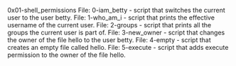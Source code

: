 0x01-shell_permissions
File: 0-iam_betty - script that switches the current user to the user betty.
File: 1-who_am_i - script that prints the effective username of the current user.
File: 2-groups - script that prints all the groups the current user is part of.
File: 3-new_owner - script that changes the owner of the file hello to the user betty.
File: 4-empty - script that creates an empty file called hello.
File: 5-execute - script that adds execute permission to the owner of the file hello.
